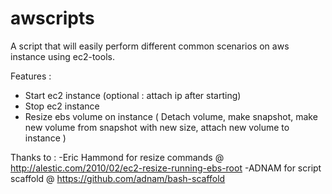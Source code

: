 awscripts
=========

A script that will easily perform different common scenarios on aws instance using ec2-tools.<br>

Features :
- Start ec2 instance (optional : attach ip after starting)
- Stop ec2 instance
- Resize ebs volume on instance ( Detach volume, make snapshot, make new volume from snapshot with new size, attach new volume to instance )


Thanks to :
-Eric Hammond for resize commands @  http://alestic.com/2010/02/ec2-resize-running-ebs-root 
-ADNAM  for script scaffold @ https://github.com/adnam/bash-scaffold
